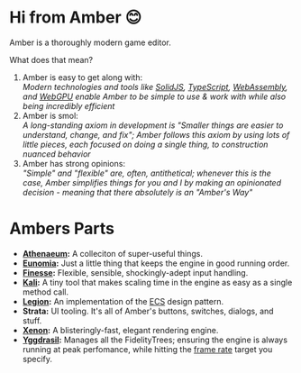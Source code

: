 # Hi from Amber 😊

Amber is a thoroughly modern game editor.

What does that mean?

1. Amber is easy to get along with:<br>
  _Modern technologies and tools like [SolidJS](https://www.solidjs.com/), [TypeScript](https://www.typescriptlang.org/), [WebAssembly](https://webassembly.org/), and [WebGPU](https://developer.mozilla.org/en-US/docs/Web/API/WebGPU_API) enable Amber to be simple to use & work with while also being incredibly efficient_
1. Amber is smol:<br>
  _A long-standing axiom in development is "Smaller things are easier to understand, change, and fix"; Amber follows this axiom by using lots of little pieces, each focused on doing a single thing, to construction nuanced behavior_
1. Amber has strong opinions:<br>
  _"Simple" and "flexible" are, often, antithetical; whenever this is the case, Amber simplifies things for you and I by making an opinionated decision - meaning that there absolutely is an "Amber's Way"_

# Ambers Parts

* **[Athenaeum](./src/lib/Athenaeum):** A colleciton of super-useful things.
* **[Eunomia](./src/lib/Eunomia):** Just a little thing that keeps the engine in good running order.
* **[Finesse](./src/lib/Finesse):** Flexible, sensible, shockingly-adept input handling.
* **[Kali](./src/lib/Kali):** A tiny tool that makes scaling time in the engine as easy as a single method call.
* **[Legion](./src/lib/Legion):** An implementation of the [ECS](https://en.wikipedia.org/wiki/Entity_component_system) design pattern.
* **Strata:** UI tooling. It's all of Amber's buttons, switches, dialogs, and stuff.
* **[Xenon](./src/lib/Xenon):** A blisteringly-fast, elegant rendering engine.
* **[Yggdrasil](./src/lib/Yggdrasil):** Manages all the FidelityTrees; ensuring the engine is always running at peak perfomance, while hitting the [frame rate](https://www.ign.com/articles/2014/11/05/understanding-frame-rate-and-its-importance) target you specify.